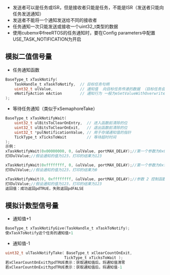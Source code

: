 - 发送者可以是任务或ISR，但是接收者只能是任务，不能是ISR（发送者只能向任务发送通知）
- 发送者不能将一个通知发送给不同的接收者
- 任务通知一次只能发送或接收一个uint32_t类型的数据
- 使用cubemx中freeRTOS的任务通知时，要在Config parameters中配置USE_TASK_NOTIFICATION为开启
## 模拟二值信号量
- 任务通知函数
```c
BaseType_t xTaskNotify(
    TaskHandle_t xTaskToNotify,  // 目标任务句柄
    uint32_t ulValue,            // 通知值  向目标任务传递的数据 （目标任务会有一个已经开辟的空间专门用来存储这个数据）
    eNotifyAction eAction        // 通知行为 一般为eSetValueWithOverwrite表示 现在传递给目标任务的这个数据会覆盖目标任务原来存储的数据
);
```
- 等待任务通知（类似于xSemaphoreTake）
```C
BaseType_t xTaskNotifyWait(
    uint32_t ulBitsToClearOnEntry,  // 进入函数前清除的位 
    uint32_t ulBitsToClearOnExit,   // 退出函数前清除的位
    uint32_t *pulNotificationValue, // 用于存储通知值的指针
    TickType_t xTicksToWait         // 等待超时时间
);
示例：
xTaskNotifyWait(0x00000000, 0, &ulValue, portMAX_DELAY);//第一个参数为0x0表示不对ulValue清零
打印ulValue;//假设通知的值为123，打印的结果为123

xTaskNotifyWait(0xffffffff, 0, &ulValue, portMAX_DELAY);//第一个参数为0xffffffff表示对ulValue清零
打印ulValue;//假设通知的值为123，打印的结果为0

xTaskNotifyWait(0, 0xffffffff, &ulValue, portMAX_DELAY);//参数 2 控制函数返回后通知值是否被重置（为0表示不会被重置，为0xffffffff表示会被重置），但不影响 ulValue 的取值。
打印ulValue;//假设通知的值为123，打印的结果为123
返回值：成功返回pdTRUE，失败返回pdFALSE
```
## 模拟计数型信号量
- 通知值+1
```C
BaseType_t xTaskNotifyGive(TaskHandle_t xTaskToNotify);
使xTaskToNotify这个任务的通知值+1
```
- 通知值-1
```C
uint32_t ulTaskNotifyTake( BaseType_t xClearCountOnExit,
                          TickType_t xTicksToWait );
若xClearCountOnExit为pdTRUE表示：获取通知值后，将通知值清零
若xClearCountOnExit为pdTRUE表示：获取通知值后，将通知值-1
```
